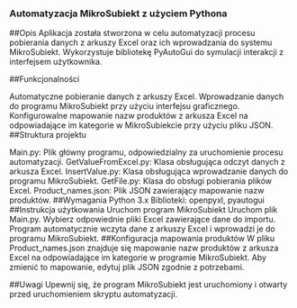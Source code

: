 ### Automatyzacja MikroSubiekt z użyciem Pythona
##Opis
Aplikacja została stworzona w celu automatyzacji procesu pobierania danych z arkuszy Excel oraz ich wprowadzania do systemu MikroSubiekt. Wykorzystuje bibliotekę PyAutoGui do symulacji interakcji z interfejsem użytkownika.

##Funkcjonalności

Automatyczne pobieranie danych z arkuszy Excel.
Wprowadzanie danych do programu MikroSubiekt przy użyciu interfejsu graficznego.
Konfigurowalne mapowanie nazw produktów z arkusza Excel na odpowiadające im kategorie w MikroSubiekcie przy użyciu pliku JSON.
##Struktura projektu

Main.py: Plik główny programu, odpowiedzialny za uruchomienie procesu automatyzacji.
GetValueFromExcel.py: Klasa obsługująca odczyt danych z arkusza Excel.
InsertValue.py: Klasa obsługująca wprowadzanie danych do programu MikroSubiekt.
GetFile.py: Klasa do obsługi pobierania plików Excel.
Product_names.json: Plik JSON zawierający mapowanie nazw produktów.
##Wymagania
Python 3.x
Biblioteki: openpyxl, pyautogui
##Instrukcja użytkowania
Uruchom program MikroSubiekt
Uruchom plik Main.py.
Wybierz odpowiednie pliki Excel zawierające dane do importu.
Program automatycznie wczyta dane z arkuszy Excel i wprowadzi je do programu MikroSubiekt.
##Konfiguracja mapowania produktów
W pliku Product_names.json znajduje się mapowanie nazw produktów z arkusza Excel na odpowiadające im kategorie w programie MikroSubiekt. Aby zmienić to mapowanie, edytuj plik JSON zgodnie z potrzebami.

##Uwagi
Upewnij się, że program MikroSubiekt jest uruchomiony i otwarty przed uruchomieniem skryptu automatyzacji.

